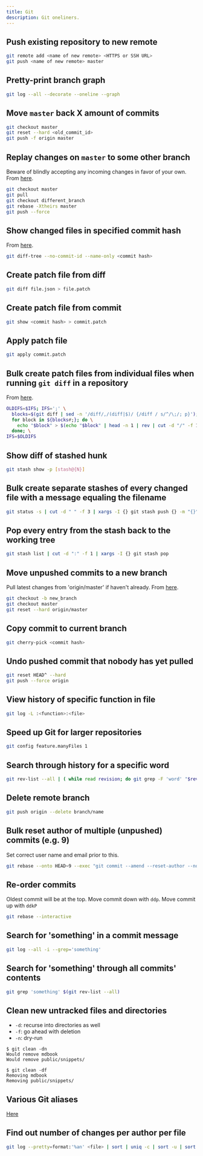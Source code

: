 ```yaml
---
title: Git
description: Git oneliners.
---
```

## Push existing repository to new remote

```bash
git remote add <name of new remote> <HTTPS or SSH URL>
git push <name of new remote> master
```

## Pretty-print branch graph

```bash
git log --all --decorate --oneline --graph
```

## Move `master` back X amount of commits

```bash
git checkout master
git reset --hard <old_commit_id>
git push -f origin master
```

## Replay changes on `master` to some other branch

Beware of blindly accepting any incoming changes in favor of your own. From [here](https://demisx.github.io/git/rebase/2015/07/02/git-rebase-keep-my-branch-changes.html).

```bash
git checkout master
git pull
git checkout different_branch
git rebase -Xtheirs master
git push --force
```

## Show changed files in specified commit hash

From [here](https://stackoverflow.com/questions/49853177/how-to-see-which-files-were-changed-in-last-commit).

```bash
git diff-tree --no-commit-id --name-only <commit hash>
```

## Create patch file from diff

```bash
git diff file.json > file.patch
```

## Create patch file from commit

```bash
git show <commit hash> > commit.patch
```

## Apply patch file

```bash
git apply commit.patch
```

## Bulk create patch files from individual files when running `git diff` in a repository

From [here](https://raymii.org/s/tutorials/Bash_bits_split_a_file_in_blocks_and_do_something_with_each_block.html).

```bash
OLDIFS=$IFS; IFS=';' \
  blocks=$(git diff | sed -n '/diff/,/(diff|$)/ {/diff / s/^/\;/; p}'); \
  for block in ${blocks#;}; do \
    echo "$block" > $(echo "$block" | head -n 1 | rev | cut -d "/" -f 1 | rev).patch; \
  done; \
IFS=$OLDIFS
```

## Show diff of stashed hunk

```bash
git stash show -p [stash@{N}]
```

## Bulk create separate stashes of every changed file with a message equaling the filename

```bash
git status -s | cut -d " " -f 3 | xargs -I {} git stash push {} -m "{}"
```

## Pop every entry from the stash back to the working tree

```bash
git stash list | cut -d ":" -f 1 | xargs -I {} git stash pop
```

## Move unpushed commits to a new branch

Pull latest changes from 'origin/master' if haven't already. From [here](https://stackoverflow.com/a/46726955).

```bash
git checkout -b new_branch
git checkout master
git reset --hard origin/master
```

## Copy commit to current branch

```bash
git cherry-pick <commit hash>
```

## Undo pushed commit that nobody has yet pulled

```bash
git reset HEAD^ --hard
git push --force origin
```

## View history of specific function in file

```bash
git log -L :<function>:<file>
```

## Speed up Git for larger repositories

```bash
git config feature.manyFiles 1
```

## Search through history for a specific word

```bash
git rev-list --all | ( while read revision; do git grep -F 'word' "$revision"; done; )
```

## Delete remote branch

```bash
git push origin --delete branch/name
```

## Bulk reset author of multiple (unpushed) commits (e.g. 9)

Set correct user name and email prior to this.

```bash
git rebase --onto HEAD~9 --exec "git commit --amend --reset-author --no-edit" HEAD~9
```

## Re-order commits

Oldest commit will be at the top. Move commit down with `ddp`. Move commit up with `ddkP`

```bash
git rebase --interactive
```

## Search for 'something' in a commit message

```bash
git log --all -i --grep='something'
```

## Search for 'something' through all commits' contents

```bash
git grep 'something' $(git rev-list --all)
```

## Clean new untracked files and directories

- `-d`: recurse into directories as well
- `-f`: go ahead with deletion
- `-n`: dry-run

```console
$ git clean -dn
Would remove mdbook
Would remove public/snippets/
```

```console
$ git clean -df
Removing mdbook
Removing public/snippets/
```

## Various Git aliases

[Here](https://www.hschne.at/git-aliases/)

## Find out number of changes per author per file

```bash
git log --pretty=format:'%an' <file> | sort | uniq -c | sort -u | sort -n
```
